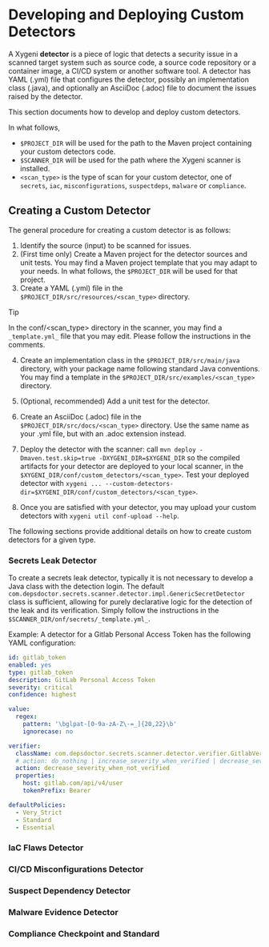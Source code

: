 # Developing and Deploying Custom Detectors

A Xygeni **detector** is a piece of logic that detects a security issue in a scanned target system such as source code, a source code repository or a container image, a CI/CD system or another software tool. A detector has YAML (.yml) file that configures the detector, possibly an implementation class (.java), and optionally an AsciiDoc (.adoc) file to document the issues raised by the detector.

This section documents how to develop and deploy custom detectors.

In what follows, 
- `$PROJECT_DIR` will be used for the path to the Maven project containing your custom detectors code. 
- `$SCANNER_DIR` will be used for the path where the Xygeni scanner is installed.
- `<scan_type>` is the type of scan for your custom detector, one of `secrets`, `iac`, `misconfigurations`, `suspectdeps`, `malware` or `compliance`.

## Creating a Custom Detector

The general procedure for creating a custom detector is as follows:

1. Identify the source (input) to be scanned for issues. 
2. (First time only) Create a Maven project for the detector sources and unit tests. You may find a Maven project template that you may adapt to your needs. In what follows, the `$PROJECT_DIR` will be used for that project. 
3. Create a YAML (.yml) file in the `$PROJECT_DIR/src/resources/<scan_type>` directory.

> [!TIP]
> In the conf/<scan_type> directory in the scanner, you may find a `_template.yml_` file that you may edit. Please follow the instructions in the comments.

4. Create an implementation class in the `$PROJECT_DIR/src/main/java` directory, with your package name following standard Java conventions. You may find a template in the `$PROJECT_DIR/src/examples/<scan_type>` directory.

5. (Optional, recommended) Add a unit test for the detector.

6. Create an AsciiDoc (.adoc) file in the `$PROJECT_DIR/src/docs/<scan_type>` directory. Use the same name as your .yml file, but with an .adoc extension instead.

7. Deploy the detector with the scanner: call `mvn deploy -Dmaven.test.skip=true -DXYGENI_DIR=$XYGENI_DIR` so the compiled artifacts for your detector are deployed to your local scanner, in the `$XYGENI_DIR/conf/custom_detectors/<scan_type>`. Test your deployed detector with `xygeni ... --custom-detectors-dir=$XYGENI_DIR/conf/custom_detectors/<scan_type>`.

8. Once you are satisfied with your detector, you may upload your custom detectors with `xygeni util conf-upload --help`.

The following sections provide additional details on how to create custom detectors for a given type.

### Secrets Leak Detector

To create a secrets leak detector, typically it is not necessary to develop a Java class with the detection login. The default `com.depsdoctor.secrets.scanner.detector.impl.GenericSecretDetector` class is sufficient, allowing for purely declarative logic for the detection of the leak and its verification. Simply follow the instructions in the `$SCANNER_DIR/onf/secrets/_template.yml_`.

Example: A detector for a Gitlab Personal Access Token has the following YAML configuration:

```yaml
id: gitlab_token
enabled: yes
type: gitlab_token
description: GitLab Personal Access Token
severity: critical
confidence: highest

value:
  regex:
    pattern: '\bglpat-[0-9a-zA-Z\-=_]{20,22}\b'
    ignorecase: no

verifier:
  className: com.depsdoctor.secrets.scanner.detector.verifier.GitlabVerifier
  # action: do_nothing | increase_severity_when_verified | decrease_severity_when_not_verified | ignore_when_not_verified
  action: decrease_severity_when_not_verified
  properties:
    host: gitlab.com/api/v4/user
    tokenPrefix: Bearer

defaultPolicies:
  - Very_Strict
  - Standard
  - Essential
```

### IaC Flaws Detector

### CI/CD Misconfigurations Detector

### Suspect Dependency Detector

### Malware Evidence Detector

### Compliance Checkpoint and Standard



